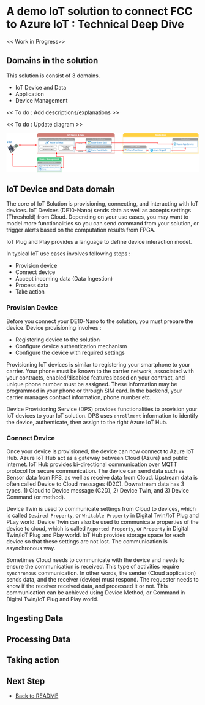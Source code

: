 # A demo IoT solution to connect FCC to Azure IoT : Technical Deep Dive

<< Work in Progress>>

## Domains in the solution

This solution is consist of 3 domains.

- IoT Device and Data
- Application
- Device Management

<< To do : Add descriptions/explanations >>

<< To do : Update diagram >>

![Solution Diagram](images/solution-diagram.png)

## IoT Device and Data domain

The core of IoT Solution is provisioning, connecting, and interacting with IoT devices.  IoT Devices (DE10-Nano) sends data as well as accepts settings (Threshold) from Cloud.  Depending on your use cases, you may want to model more functionalities so you can send command from your solution, or trigger alerts based on the computation results from FPGA.

IoT Plug and Play provides a language to define device interaction model.

In typical IoT use cases involves following steps :

- Provision device
- Connect device
- Accept incoming data (Data Ingestion)
- Process data
- Take action

### Provision Device

Before you connect your DE10-Nano to the solution, you must prepare the device.  Device provisioning involves :

- Registering device to the solution
- Configure device authentication mechanism
- Configure the device with required settings

Provisioning IoT devices is similar to registering your smartphone to your carrier.  Your phone must be known to the carrier network, associated with your contracts, enabled/disabled features based on your contract, and unique phone number must be assigned.  These information may be programmed in your phone or through SIM card.  In the backend, your carrier manages contract information, phone number etc.

Device Provisioning Service (DPS) provides functionalities to provision your IoT devices to your IoT solution.  DPS uses `enrollment` information to identify the device, authenticate, then assign to the right Azure IoT Hub.

### Connect Device

Once your device is provisioned, the device can now connect to Azure IoT Hub.  Azure IoT Hub act as a gateway between Cloud (Azure) and public internet.  IoT Hub provides bi-directional communication over MQTT protocol for secure communication.  The device can send data such as Sensor data from RFS, as well as receive data from Cloud.  Upstream data is often called Device to Cloud messages (D2C).  Downstream data has 3 types.  1) Cloud to Device message (C2D), 2) Device Twin, and 3) Device Command (or method).

Device Twin is used to communicate settings from Cloud to devices, which is called `Desired Property`, or `Writable Property` in Digital Twin/IoT Plug and PLay world.  Device Twin can also be used to communicate properties of the device to cloud, which is called `Reported Property`, or `Property` in Digital Twin/IoT Plug and Play world.  IoT Hub provides storage space for each device so that these settings are not lost.  The communication is asynchronous way.

Sometimes Cloud needs to communicate with the device and needs to ensure the communication is received.  This type of activities require `synchronous` communication.  In other words, the sender (Cloud application) sends data, and the receiver (device) must respond.  The requester needs to know if the receiver received data, and processed it or not.  This communication can be achieved using Device Method, or Command in Digital Twin/IoT Plug and Play world.

## Ingesting Data

## Processing Data

## Taking action

## Next Step

- [Back to README](README.md)
